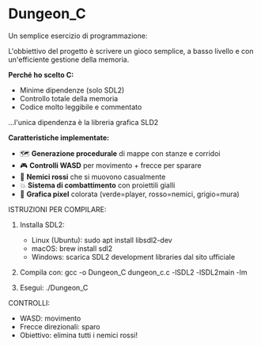 # Dungeon_C
Un semplice esercizio di programmazione: 

L'obbiettivo del progetto è scrivere un gioco semplice, 
a basso livello e con un'efficiente gestione della memoria. 

**Perché ho scelto C:**
- Minime dipendenze (solo SDL2)
- Controllo totale della memoria
- Codice molto leggibile e commentato

...l'unica dipendenza è la libreria grafica SLD2

**Caratteristiche implementate:**
- 🗺️ **Generazione procedurale** di mappe con stanze e corridoi
- 🎮 **Controlli WASD** per movimento + frecce per sparare
- 👾 **Nemici rossi** che si muovono casualmente
- 💥 **Sistema di combattimento** con proiettili gialli
- 🎨 **Grafica pixel** colorata (verde=player, rosso=nemici, grigio=mura)


ISTRUZIONI PER COMPILARE:
1. Installa SDL2: 
    - Linux (Ubuntu): sudo apt install libsdl2-dev
    - macOS: brew install sdl2
    - Windows: scarica SDL2 development libraries dal sito ufficiale

 2. Compila con:
    gcc -o Dungeon_C dungeon_c.c -lSDL2 -lSDL2main -lm

 3. Esegui:
    ./Dungeon_C

 CONTROLLI:
 - WASD: movimento
 - Frecce direzionali: sparo
 - Obiettivo: elimina tutti i nemici rossi!
